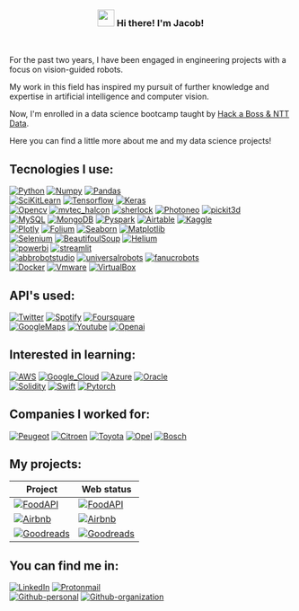 <!-- Heading -->
<h3 align="center"><img src = "https://raw.githubusercontent.com/MartinHeinz/MartinHeinz/master/wave.gif" width = 30px> Hi there! I'm Jacob!</h3>

</br>

For the past two years, I have been engaged in engineering projects with a focus on vision-guided robots. 

My work in this field has inspired my pursuit of further knowledge and expertise in artificial intelligence and computer vision.

Now, I'm enrolled in a data science bootcamp taught by [Hack a Boss & NTT Data](https://www.hackaboss.com/data-science-bootcamp).

Here you can find a little more about me and my data science projects!

## Tecnologies I use:

[![Python](https://img.shields.io/badge/Python-058489?style=for-the-badge&logo=python&logoColor=white&labelColor=101010)]()
[![Numpy](https://img.shields.io/badge/Numpy-058489?style=for-the-badge&logo=numpy&logoColor=white&labelColor=101010)]()
[![Pandas](https://img.shields.io/badge/Pandas-058489?style=for-the-badge&logo=pandas&logoColor=white&labelColor=101010)]()
</br>
[![SciKitLearn](https://img.shields.io/badge/ScikitLearn-6D5C45?style=for-the-badge&logo=scikitlearn&logoColor=white&labelColor=101010)]()
[![Tensorflow](https://img.shields.io/badge/Tensorflow-6D5C45?style=for-the-badge&logo=Tensorflow&logoColor=white&labelColor=101010)]()
[![Keras](https://img.shields.io/badge/Keras-6D5C45?style=for-the-badge&logo=Keras&logoColor=white&labelColor=101010)]()
</br>
[![Opencv](https://img.shields.io/badge/Opencv-7263DB?style=for-the-badge&logo=Opencv&logoColor=white&labelColor=101010)]()
[![mvtec_halcon](https://img.shields.io/badge/mvtec_halcon-7263DB?style=for-the-badge&logo=mvtec_halcon&logoColor=white&labelColor=101010)]()
[![sherlock](https://img.shields.io/badge/sherlock-7263DB?style=for-the-badge&logo=sherlock&logoColor=white&labelColor=101010)]()
[![Photoneo](https://img.shields.io/badge/Photoneo-7263DB?style=for-the-badge&logo=Photoneo&logoColor=white&labelColor=101010)]()
[![pickit3d](https://img.shields.io/badge/pickit3d-7263DB?style=for-the-badge&logo=pickit3d&logoColor=white&labelColor=101010)]()
</br>
[![MySQL](https://img.shields.io/badge/MySQL-D43A3A?style=for-the-badge&logo=mysql&logoColor=white&labelColor=101010)]()
[![MongoDB](https://img.shields.io/badge/MongoDB-D43A3A?style=for-the-badge&logo=mongodb&logoColor=white&labelColor=101010)]()
[![Pyspark](https://img.shields.io/badge/pyspark-D43A3A?style=for-the-badge&logo=apachespark&logoColor=white&labelColor=101010)]()
[![Airtable](https://img.shields.io/badge/Airtable-D43A3A?style=for-the-badge&logo=Airtable&logoColor=white&labelColor=101010)]()
[![Kaggle](https://img.shields.io/badge/Kaggle-D43A3A?style=for-the-badge&logo=Kaggle&logoColor=white&labelColor=101010)]()
</br>
[![Plotly](https://img.shields.io/badge/Plotly-2F52EF?style=for-the-badge&logo=plotly&logoColor=white&labelColor=101010)]()
[![Folium](https://img.shields.io/badge/Folium-2F52EF?style=for-the-badge&logo=folium&logoColor=white&labelColor=101010)]()
[![Seaborn](https://img.shields.io/badge/Seaborn-2F52EF?style=for-the-badge&logo=seaborn&logoColor=white&labelColor=101010)]()
[![Matplotlib](https://img.shields.io/badge/Matplotlib-2F52EF?style=for-the-badge&logo=matplotlib&logoColor=white&labelColor=101010)]()
</br>
[![Selenium](https://img.shields.io/badge/Selenium-047635?style=for-the-badge&logo=selenium&logoColor=white&labelColor=101010)]()
[![BeautifoulSoup](https://img.shields.io/badge/BeautifoulSoup-047635?style=for-the-badge&logo=beautifulsoup&logoColor=white&labelColor=101010)]()
[![Helium](https://img.shields.io/badge/Helium-047635?style=for-the-badge&logo=helium&logoColor=white&labelColor=101010)]()
</br>
[![powerbi](https://img.shields.io/badge/powerbi-CD5E19?style=for-the-badge&logo=powerbi&logoColor=white&labelColor=101010)]()
[![streamlit](https://img.shields.io/badge/streamlit-CD5E19?style=for-the-badge&logo=streamlit&logoColor=white&labelColor=101010)]()
</br>
[![abbrobotstudio](https://img.shields.io/badge/abb_robots-B28E00?style=for-the-badge&logo=abbrobotstudio&logoColor=white&labelColor=101010)]()
[![universalrobots](https://img.shields.io/badge/universal_robots-B28E00?style=for-the-badge&logo=universal_robots&logoColor=white&labelColor=101010)]()
[![fanucrobots](https://img.shields.io/badge/fanuc_robots-B28E00?style=for-the-badge&logo=fanuc_robots&logoColor=white&labelColor=101010)]()
</br>
[![Docker](https://img.shields.io/badge/Docker-428588?style=for-the-badge&logo=docker&logoColor=white&labelColor=101010)]()
[![Vmware](https://img.shields.io/badge/vmware-428588?style=for-the-badge&logo=vmware&logoColor=white&labelColor=101010)]()
[![VirtualBox](https://img.shields.io/badge/virtualbox-428588?style=for-the-badge&logo=virtualbox&logoColor=white&labelColor=101010)]()

## API's used:

[![Twitter](https://img.shields.io/badge/Twitter-807D7D?style=for-the-badge&logo=Twitter&logoColor=white&labelColor=101010)]()
[![Spotify](https://img.shields.io/badge/Spotify-807D7D?style=for-the-badge&logo=Spotify&logoColor=white&labelColor=101010)]()
[![Foursquare](https://img.shields.io/badge/Foursquare-807D7D?style=for-the-badge&logo=Foursquare&logoColor=white&labelColor=101010)]()
</br>
[![GoogleMaps](https://img.shields.io/badge/GoogleMaps-807D7D?style=for-the-badge&logo=GoogleMaps&logoColor=white&labelColor=101010)]()
[![Youtube](https://img.shields.io/badge/Youtube-807D7D?style=for-the-badge&logo=Youtube&logoColor=white&labelColor=101010)]()
[![Openai](https://img.shields.io/badge/Openai-807D7D?style=for-the-badge&logo=openai&logoColor=white&labelColor=101010)]()

## Interested in learning:
[![AWS](https://img.shields.io/badge/AWS-4285F4?style=for-the-badge&logo=amazon-aws&logoColor=white&labelColor=101010)]()
[![Google_Cloud](https://img.shields.io/badge/Google_Cloud-4285F4?style=for-the-badge&logo=googlecloud&logoColor=white&labelColor=101010)]()
[![Azure](https://img.shields.io/badge/Azure-4285F4?style=for-the-badge&logo=microsoftazure&logoColor=white&labelColor=101010)]()
[![Oracle](https://img.shields.io/badge/oracle-4285F4?style=for-the-badge&logo=oracle&logoColor=white&labelColor=101010)]()
</br>
[![Solidity](https://img.shields.io/badge/solidity-4285F4?style=for-the-badge&logo=solidity&logoColor=white&labelColor=101010)]()
[![Swift](https://img.shields.io/badge/Swift-4285F4?style=for-the-badge&logo=Swift&logoColor=white&labelColor=101010)]()
[![Pytorch](https://img.shields.io/badge/pytorch-4285F4?style=for-the-badge&logo=pytorch&logoColor=white&labelColor=101010)]()

## Companies I worked for:
[![Peugeot](https://img.shields.io/badge/peugeot-8F1742?style=for-the-badge&logo=peugeot&logoColor=white&labelColor=101010)]()
[![Citroen](https://img.shields.io/badge/Citroen-8F1742?style=for-the-badge&logo=Citroen&logoColor=white&labelColor=101010)]()
[![Toyota](https://img.shields.io/badge/toyota-8F1742?style=for-the-badge&logo=toyota&logoColor=white&labelColor=101010)]()
[![Opel](https://img.shields.io/badge/Opel-8F1742?style=for-the-badge&logo=Opel&logoColor=white&labelColor=101010)]()
[![Bosch](https://img.shields.io/badge/Bosch-8F1742?style=for-the-badge&logo=Bosch&logoColor=white&labelColor=101010)]()

## My projects:
|Project|Web status|
|---|---
|[![FoodAPI](https://img.shields.io/badge/meal_planner-122F82?style=for-the-badge&logo=walmart&logoColor=white&labelColor=101010)](https://github.com/jacobbamio/dsb_mealplans)|[![FoodAPI](https://img.shields.io/badge/Up-11F742?style=for-the-badge&logo=streamlit&logoColor=white&labelColor=101010)](https://mealplan.streamlit.app)
|[![Airbnb](https://img.shields.io/badge/price_predictor-122F82?style=for-the-badge&logo=airbnb&logoColor=white&labelColor=101010)](https://github.com/coisigna/dsb_p2_airbnb_price_predictor)|[![Airbnb](https://img.shields.io/badge/Down-F11742?style=for-the-badge&logo=streamlit&logoColor=white&labelColor=101010)](https://airbnbprediction.streamlit.app)
|[![Goodreads](https://img.shields.io/badge/book_recommender-122F82?style=for-the-badge&logo=goodreads&logoColor=white&labelColor=101010)](https://github.com/coisigna/dsb_p3_book_recommender)|[![Goodreads](https://img.shields.io/badge/UP-11F742?style=for-the-badge&logo=streamlit&logoColor=white&labelColor=101010)](https://goodreadsrecommender.streamlit.app)




## You can find me in:

[![LinkedIn](https://img.shields.io/badge/LinkedIn-Jacob_Bamio-0077B5?style=for-the-badge&logo=linkedin&logoColor=white&labelColor=101010)](https://www.linkedin.com/in/jacobbamio)
[![Protonmail](https://img.shields.io/badge/Protonmail-Job_inquiries-8B89CC?style=for-the-badge&logo=protonmail&logoColor=white&labelColor=101010)](mailto:jacobbamio@protonmail.com)
</br>
[![Github-personal](https://img.shields.io/badge/Github-Personal-4D4D4D?style=for-the-badge&logo=github&logoColor=white&labelColor=101010)](https://github.com/jacobbamio)
[![Github-organization](https://img.shields.io/badge/Github-Coisigna-4D4D4D?style=for-the-badge&logo=github&logoColor=white&labelColor=101010)](https://github.com/coisigna)

